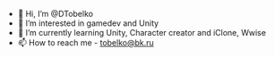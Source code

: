 - 👋 Hi, I’m @DTobelko
- 👀 I’m interested in gamedev and Unity
- 🌱 I’m currently learning Unity, Character creator and iClone, Wwise
- 📫 How to reach me - tobelko@bk.ru

<!---
DTobelko/DTobelko is a ✨ special ✨ repository because its `README.md` (this file) appears on your GitHub profile.
You can click the Preview link to take a look at your changes.
--->
